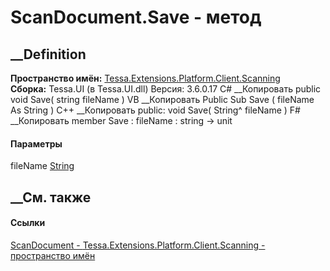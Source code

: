 # ScanDocument.Save - метод
##  __Definition
 **Пространство имён:**
[Tessa.Extensions.Platform.Client.Scanning](N_Tessa_Extensions_Platform_Client_Scanning.htm)  
 **Сборка:** Tessa.UI (в Tessa.UI.dll) Версия: 3.6.0.17
C# __Копировать
     public void Save(
    	string fileName
    )
VB __Копировать
     Public Sub Save ( 
    	fileName As String
    )
C++ __Копировать
     public:
    void Save(
    	String^ fileName
    )
F# __Копировать
     member Save : 
            fileName : string -> unit 
#### Параметры
fileName [String](https://learn.microsoft.com/dotnet/api/system.string)
## __См. также
#### Ссылки
[ScanDocument -
](T_Tessa_Extensions_Platform_Client_Scanning_ScanDocument.htm)
[Tessa.Extensions.Platform.Client.Scanning - пространство
имён](N_Tessa_Extensions_Platform_Client_Scanning.htm)
